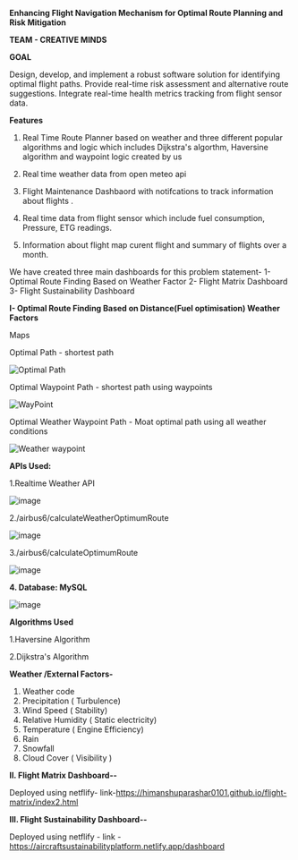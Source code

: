 **Enhancing Flight Navigation Mechanism for Optimal Route Planning and Risk Mitigation**

**TEAM - CREATIVE MINDS**

**GOAL**

Design, develop, and implement a robust software solution for identifying optimal flight paths.
Provide real-time risk assessment and alternative route suggestions.
Integrate real-time health metrics tracking from flight sensor data.


**Features**


1. Real Time Route Planner based on weather and three different popular algorithms and logic which includes Dijkstra's algorthm, Haversine algorithm and waypoint logic created by us

2. Real time weather data from open meteo api

3. Flight Maintenance Dashbaord with notifcations to track information about flights .

4. Real time data from flight sensor which include fuel consumption, Pressure, ETG readings.

5. Information about flight map curent flight and summary of flights over a month. 

We have created three main dashboards for this problem statement-
1- Optimal Route Finding Based on Weather Factor
2- Flight Matrix Dashboard
3- Flight Sustainability Dashboard


**I- Optimal Route Finding Based on Distance(Fuel optimisation) Weather Factors**

Maps

Optimal Path - shortest path

![Optimal Path](https://github.com/himanshuParashar0101/havaijhaaj/assets/103347563/c61c50d6-4360-4a18-be19-6a60b85072c7)


Optimal Waypoint Path - shortest path using waypoints

![WayPoint](https://github.com/himanshuParashar0101/havaijhaaj/assets/103347563/33ea8358-71bc-4ee7-aff4-749061a05569)



Optimal Weather Waypoint Path - Moat optimal path using all weather conditions

![Weather waypoint](https://github.com/himanshuParashar0101/havaijhaaj/assets/103347563/3c6a3249-4e52-48ec-b26c-ead580b6f174)


**APIs Used:**

1.Realtime  Weather API

 ![image](https://github.com/himanshuParashar0101/havaijhaaj/assets/55035733/eb79b304-845c-477f-a050-5851d218ce01)


2./airbus6/calculateWeatherOptimumRoute

![image](https://github.com/himanshuParashar0101/havaijhaaj/assets/55035733/3733e957-d03b-4ec5-a161-15e32a4a7ad8)


3./airbus6/calculateOptimumRoute

![image](https://github.com/himanshuParashar0101/havaijhaaj/assets/55035733/d4fb5ba2-cc88-48b1-9115-609dd1561e23)


**4. Database: MySQL**
   
![image](https://github.com/himanshuParashar0101/havaijhaaj/assets/55035733/0581969f-36a7-40e2-bd0a-8a87989c1e4a)


**Algorithms Used**

1.Haversine Algorithm

2.Dijkstra's Algorithm

**Weather /External Factors-**

1. Weather code
2. Precipitation ( Turbulence)
3. Wind Speed ( Stability)
4. Relative Humidity ( Static electricity)
5. Temperature ( Engine Efficiency)
6. Rain
7. Snowfall
8. Cloud Cover ( Visibility )


**II. Flight Matrix Dashboard--** 

Deployed using netflify- link-https://himanshuparashar0101.github.io/flight-matrix/index2.html

**III. Flight Sustainability Dashboard--**

Deployed using netflify - link - https://aircraftsustainabilityplatform.netlify.app/dashboard







